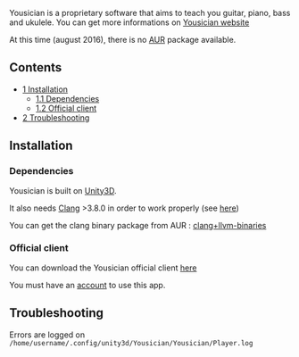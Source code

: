 Yousician is a proprietary software that aims to teach you guitar, piano, bass and ukulele. You can get more informations on [Yousician website](http://get.yousician.com/)

At this time (august 2016), there is no [AUR](/index.php/AUR "AUR") package available.

## Contents

*   [1 Installation](#Installation)
    *   [1.1 Dependencies](#Dependencies)
    *   [1.2 Official client](#Official_client)
*   [2 Troubleshooting](#Troubleshooting)

## Installation

### Dependencies

Yousician is built on [Unity3D](/index.php/Unity3D "Unity3D").

It also needs [Clang](/index.php/Clang "Clang") >3.8.0 in order to work properly (see [here](https://yousician.zendesk.com/hc/en-us/articles/210306325-Installing-library-on-Linux))

You can get the clang binary package from AUR : [clang+llvm-binaries](https://aur.archlinux.org/packages/clang%2Bllvm-binaries/)

### Official client

You can download the Yousician official client [here](https://download.yousician.com/)

You must have an [account](https://app.yousician.com/signup) to use this app.

## Troubleshooting

Errors are logged on `/home/username/.config/unity3d/Yousician/Yousician/Player.log`